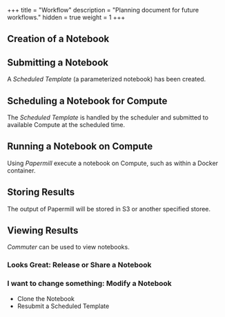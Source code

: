 +++
title = "Workflow"
description = "Planning document for future workflows."
hidden = true
weight = 1
+++
  
## Creation of a Notebook

## Submitting a Notebook

A *Scheduled Template* (a parameterized notebook) has been created.

## Scheduling a Notebook for Compute

The *Scheduled Template* is handled by the scheduler and submitted to
available Compute at the scheduled time.

## Running a Notebook on Compute

Using *Papermill* execute a notebook on Compute, such as within a Docker
container.

## Storing Results

The output of Papermill will be stored in S3 or another specified storee.

## Viewing Results

*Commuter* can be used to view notebooks.  

### Looks Great: Release or Share a Notebook

### I want to change something: Modify a Notebook

- Clone the Notebook
- Resubmit a Scheduled Template
